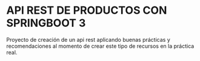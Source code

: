 # API REST DE PRODUCTOS CON SPRINGBOOT 3

Proyecto de creación de un api rest aplicando buenas prácticas y recomendaciones al momento de crear este tipo de recursos en la práctica real.
